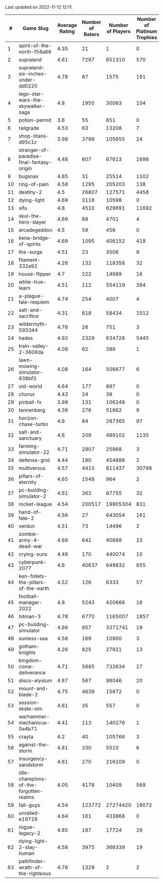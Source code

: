 Last updated on 2022-11-12 12:11.


|#|Game Slug|Average Rating|Number of Raters|Number of Players|Number of Platinum Trophies|Max Rarity (%)|
|---|---|---|---|---|---|---|
|1|spirit-of-the-north-f58a66|4.35|21|1|0|100|
|2|supraland|4.61|7297|651310|570|99|
|3|supraland-six-inches-under-dd0220|4.78|87|1575|191|99|
|4|lego-star-wars-the-skywalker-saga|4.8|1950|30063|104|98|
|5|potion-permit|3.8|55|651|0|98|
|6|railgrade|4.53|63|13208|7|98|
|7|shop-titans-d95c1c|3.98|3799|105855|24|98|
|8|stranger-of-paradise-final-fantasy-origin|4.48|607|67613|1698|98|
|9|bugsnax|4.85|31|25514|1102|97|
|10|ring-of-pain|4.58|1295|205203|138|97|
|11|destiny-2|4.5|26807|127571|4458|96|
|12|dying-light|4.69|3116|10598|0|96|
|13|sifu|4.8|4510|629691|11692|96|
|14|skul-the-hero-slayer|4.69|88|4701|4|96|
|15|arcadegeddon|4.5|59|456|0|95|
|16|kena-bridge-of-spirits|4.69|1095|406152|419|94|
|17|the-surge|4.51|23|3506|9|94|
|18|filament-332a92|4.26|132|118358|32|93|
|19|house-flipper|4.7|222|14989|16|93|
|20|while-true-learn|4.51|112|554119|394|93|
|21|a-plague-tale-requiem|4.74|254|4007|4|92|
|22|salt-and-sacrifice|4.31|818|58434|1012|91|
|23|wildermyth-593344|4.76|26|751|3|90|
|24|hades|4.92|2329|634728|5445|89|
|25|train-valley-2-3606da|4.08|62|389|1|89|
|26|lawn-mowing-simulator-838bf3|4.08|164|506677|6|88|
|27|old-world|4.64|177|897|0|88|
|28|chorus|4.43|24|38|0|87|
|29|pinball-fx|3.99|131|106248|0|86|
|30|tannenberg|4.39|276|51662|9|84|
|31|horizon-chase-turbo|4.6|84|287365|97|83|
|32|salt-and-sanctuary|4.6|209|489102|1135|83|
|33|farming-simulator-22|4.71|2907|25968|3|81|
|34|defense-grid|4.44|180|454888|2|80|
|35|multiversus|4.57|4410|811437|30798|79|
|36|pillars-of-eternity|4.65|1548|964|2|79|
|37|pc-building-simulator-2|4.61|363|87755|32|75|
|38|rocket-league|4.54|200517|19905304|831|75|
|39|hand-of-fate-2|4.56|27|643054|161|72|
|40|verdun|4.51|73|14496|2|71|
|41|zombie-army-4-dead-war|4.68|641|40689|23|66|
|42|crying-suns|4.49|170|440074|10|65|
|43|cyberpunk-2077|4.6|40637|649832|655|62|
|44|ken-follets-the-pillars-of-the-earth|4.52|126|6333|57|51|
|45|football-manager-2022|4.8|5243|420666|16|49|
|46|hitman-3|4.78|6770|1165007|1857|48|
|47|pc-building-simulator|4.66|857|3371741|19|48|
|48|sunless-sea|4.58|169|10900|3|37|
|49|gotham-knights|4.26|825|27921|13|34|
|50|kingdom-come-deliverance|4.71|5685|732634|27|30|
|51|disco-elysium|4.87|567|98046|20|28|
|52|mount-and-blade-2|4.75|4639|15872|0|27|
|53|session-skate-sim|4.61|35|557|0|25|
|54|warhammer-mechanicus-0e4b71|4.41|113|140276|1|24|
|55|crayta|4.2|40|105766|3|23|
|56|against-the-storm|4.81|330|5510|6|18|
|57|insurgency-sandstorm|4.61|270|216109|0|6|
|58|idle-champions-of-the-forgotten-realms|4.05|4178|10409|569|5|
|59|fall-guys|4.54|123772|27274420|19072|3|
|60|unrailed-e19729|4.64|161|433868|0|2|
|61|rogue-legacy-2|4.85|187|17724|29|0.4|
|62|dying-light-2-stay-human|4.58|3975|366339|19|0.2|
|63|pathfinder-wrath-of-the-righteous|4.76|1329|2|2|0.2|
